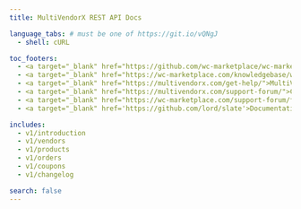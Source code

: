```yaml
---
title: MultiVendorX REST API Docs

language_tabs: # must be one of https://git.io/vQNgJ
  - shell: cURL

toc_footers:
  - <a target="_blank" href="https://github.com/wc-marketplace/wc-marketplace.github.io">Contribute to MultiVendorX REST API Docs</a>
  - <a target="_blank" href="https://wc-marketplace.com/knowledgebase/wcmp-hooks-filters/">MultiVendorX Hooks and Filters</a>
  - <a target="_blank" href="https://multivendorx.com/get-help/">MultiVendorX Product Documentation</a>
  - <a target="_blank" href="https://multivendorx.com/support-forum/">Connect to MultiVendorX Support</a>
  - <a target="_blank" href="https://wc-marketplace.com/support-forum/forum/future-ideas/">Contribute to MultiVendorX Ideas</a>
  - <a target="_blank" href='https://github.com/lord/slate'>Documentation Powered by Slate</a>

includes:
  - v1/introduction
  - v1/vendors
  - v1/products
  - v1/orders
  - v1/coupons
  - v1/changelog

search: false
---
```

